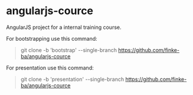 # angularjs-cource
AngularJS project for a internal training course.

For bootstrapping use this command:
>git clone -b 'bootstrap' --single-branch https://github.com/finke-ba/angularjs-cource

For presentation use this command:
>git clone -b 'presentation' --single-branch https://github.com/finke-ba/angularjs-cource